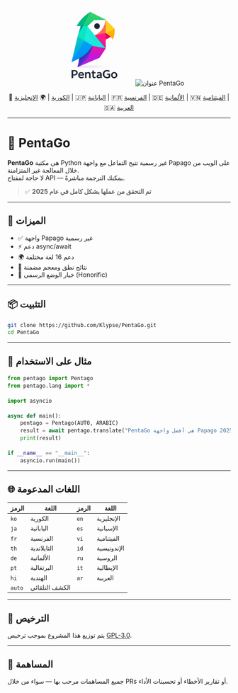 <div align="center">

<img src="https://raw.githubusercontent.com/Klypse/PentaGo/main/assets/pentago-logo.png" width="180" alt="شعار PentaGo" />

<img src="https://readme-typing-svg.demolab.com?font=Orbitron&size=30&duration=3000&pause=1000&color=00FFFF&center=true&vCenter=true&width=800&lines=PentaGo+-+واجهة+برمجة+تطبيقات+Papago+غير+رسمية+باستخدام+Async" alt="عنوان PentaGo" />

📘 [الكورية](./README.md) | 🌍 [الإنجليزية](./README_en.md) | 🇯🇵 [اليابانية](./README_ja.md) | 🇫🇷 [الفرنسية](./README_fr.md) | 🇩🇪 [الألمانية](./README_de.md) | 🇻🇳 [الفيتنامية](./README_vi.md) | 🇸🇦 [العربية](./README_ar.md)

</div>

---

# 🧠 PentaGo

**PentaGo** هي مكتبة Python غير رسمية تتيح التفاعل مع واجهة Papago على الويب من خلال المعالجة غير المتزامنة.  
لا حاجة لمفتاح API — يمكنك الترجمة مباشرةً.

> ✅ **تم التحقق من عملها بشكل كامل في عام 2025**

---

## 🚀 الميزات

- ✅ واجهة Papago غير رسمية
- ⚡ دعم async/await
- 🌍 دعم 16 لغة مختلفة
- 💬 نتائج نطق ومعجم مضمنة
- 🙇 خيار الوضع الرسمي (Honorific)

---

## 📦 التثبيت

```bash
git clone https://github.com/Klypse/PentaGo.git
cd PentaGo
```

---

## 🧪 مثال على الاستخدام

```python
from pentago import Pentago
from pentago.lang import *

import asyncio

async def main():
    pentago = Pentago(AUTO, ARABIC)
    result = await pentago.translate("PentaGo هي أفضل واجهة Papago غير رسمية في 2025.", honorific=True)
    print(result)

if __name__ == "__main__":
    asyncio.run(main())
```

---

## 🌐 اللغات المدعومة

| الرمز | اللغة         | الرمز | اللغة         |
|-------|----------------|-------|----------------|
| `ko`  | الكورية         | `en`  | الإنجليزية     |
| `ja`  | اليابانية       | `es`  | الإسبانية      |
| `fr`  | الفرنسية        | `vi`  | الفيتنامية     |
| `th`  | التايلاندية     | `id`  | الإندونيسية    |
| `de`  | الألمانية       | `ru`  | الروسية        |
| `pt`  | البرتغالية      | `it`  | الإيطالية      |
| `hi`  | الهندية         | `ar`  | العربية         |
| `auto` | الكشف التلقائي |       |                |

---

## 📄 الترخيص

يتم توزيع هذا المشروع بموجب ترخيص [GPL-3.0](LICENSE).

---

## 🤝 المساهمة

جميع المساهمات مرحب بها — سواء من خلال PRs أو تقارير الأخطاء أو تحسينات الأداء.
